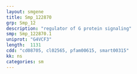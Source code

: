 ```yaml
---
layout: smgene
title: Smp_122870
grp: Smp_12
description: "regulator of G protein signaling"
smp: Smp_122870.1
uniprot: "G4VCF3"
length:  1131
cdd: "cd08705, cl02565, pfam00615, smart00315"
kk: ns
categories: sm
---
```

